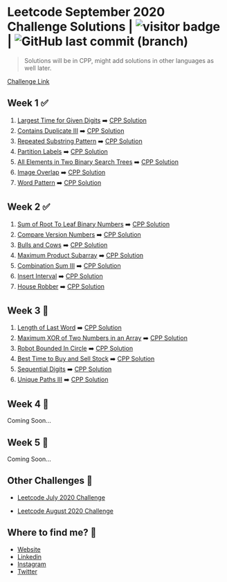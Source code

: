 # Leetcode September 2020 Challenge Solutions | <img src="https://visitor-badge.laobi.icu/badge?page_id=akashrajpurohit.leetcode-september-2020" alt="visitor badge"/> | ![GitHub last commit (branch)](https://img.shields.io/github/last-commit/AkashRajpurohit/leetcode-september-2020-challenge/master)

> Solutions will be in CPP, might add solutions in other languages as well later.

[Challenge Link](https://leetcode.com/explore/challenge/card/september-leetcoding-challenge/)

## Week 1 ✅

1. [Largest Time for Given Digits](https://leetcode.com/explore/challenge/card/september-leetcoding-challenge/554/week-1-september-1st-september-7th/3445/) ➡️ [CPP Solution](Week1/largestTimeFromDigits.cpp)
2. [Contains Duplicate III](https://leetcode.com/explore/challenge/card/september-leetcoding-challenge/554/week-1-september-1st-september-7th/3446/) ➡️ [CPP Solution](Week1/containsNearbyAlmostDuplicate.cpp)
3. [Repeated Substring Pattern](https://leetcode.com/explore/challenge/card/september-leetcoding-challenge/554/week-1-september-1st-september-7th/3447/) ➡️ [CPP Solution](Week1/repeatedSubstringPattern.cpp)
4. [Partition Labels](https://leetcode.com/explore/challenge/card/september-leetcoding-challenge/554/week-1-september-1st-september-7th/3448/) ➡️ [CPP Solution](Week1/partitionLabels.cpp)
5. [All Elements in Two Binary Search Trees](https://leetcode.com/explore/challenge/card/september-leetcoding-challenge/554/week-1-september-1st-september-7th/3449/) ➡️ [CPP Solution](Week1/getAllElements.cpp)
6. [Image Overlap](https://leetcode.com/explore/challenge/card/september-leetcoding-challenge/554/week-1-september-1st-september-7th/3450/) ➡️ [CPP Solution](Week1/largestOverlap.cpp)
7. [Word Pattern](https://leetcode.com/explore/challenge/card/september-leetcoding-challenge/554/week-1-september-1st-september-7th/3451/) ➡️ [CPP Solution](Week1/wordPattern.cpp)

## Week 2 ✅

1. [Sum of Root To Leaf Binary Numbers](https://leetcode.com/explore/challenge/card/september-leetcoding-challenge/555/week-2-september-8th-september-14th/3453/) ➡️ [CPP Solution](Week2/sumRootToLeaf.cpp)
2. [Compare Version Numbers](https://leetcode.com/explore/challenge/card/september-leetcoding-challenge/555/week-2-september-8th-september-14th/3454/) ➡️ [CPP Solution](Week2/compareVersion.cpp)
3. [Bulls and Cows](https://leetcode.com/explore/challenge/card/september-leetcoding-challenge/555/week-2-september-8th-september-14th/3455/) ➡️ [CPP Solution](Week2/getHint.cpp)
4. [Maximum Product Subarray](https://leetcode.com/explore/challenge/card/september-leetcoding-challenge/555/week-2-september-8th-september-14th/3456/) ➡️ [CPP Solution](Week2/maxProduct.cpp)
5. [Combination Sum III](https://leetcode.com/explore/challenge/card/september-leetcoding-challenge/555/week-2-september-8th-september-14th/3457/) ➡️ [CPP Solution](Week2/combinationSum3.cpp)
6. [Insert Interval](https://leetcode.com/explore/challenge/card/september-leetcoding-challenge/555/week-2-september-8th-september-14th/3458/) ➡️ [CPP Solution](Week2/insert.cpp)
7. [House Robber](https://leetcode.com/explore/challenge/card/september-leetcoding-challenge/555/week-2-september-8th-september-14th/3459/) ➡️ [CPP Solution](Week2/rob.cpp)

## Week 3 🚧

1. [Length of Last Word](https://leetcode.com/explore/challenge/card/september-leetcoding-challenge/556/week-3-september-15th-september-21st/3461/) ➡️ [CPP Solution](Week3/lengthOfLastWord.cpp)
2. [Maximum XOR of Two Numbers in an Array](https://leetcode.com/explore/challenge/card/september-leetcoding-challenge/556/week-3-september-15th-september-21st/3462/) ➡️ [CPP Solution](Week3/findMaximumXOR.cpp)
3. [Robot Bounded In Circle](https://leetcode.com/explore/challenge/card/september-leetcoding-challenge/556/week-3-september-15th-september-21st/3463/) ➡️ [CPP Solution](Week3/isRobotBounded.cpp)
4. [Best Time to Buy and Sell Stock](https://leetcode.com/explore/challenge/card/september-leetcoding-challenge/556/week-3-september-15th-september-21st/3464/) ➡️ [CPP Solution](Week3/maxProfit.cpp)
5. [Sequential Digits](https://leetcode.com/explore/challenge/card/september-leetcoding-challenge/556/week-3-september-15th-september-21st/3465/) ➡️ [CPP Solution](Week3/sequentialDigits.cpp)
6. [Unique Paths III](https://leetcode.com/explore/challenge/card/september-leetcoding-challenge/556/week-3-september-15th-september-21st/3466/) ➡️ [CPP Solution](Week3/uniquePathsIII.cpp)

## Week 4 🚧

Coming Soon...

## Week 5 🚧

Coming Soon...

## Other Challenges 💪

- [Leetcode July 2020 Challenge](https://github.com/AkashRajpurohit/leetcode-july-2020-challenge)

- [Leetcode August 2020 Challenge](https://github.com/AkashRajpurohit/leetcode-august-2020-challenge)

## Where to find me? 🌟

- [Website](https://akashwho.codes/)
- [Linkedin](https://www.linkedin.com/in/AkashRajpurohit)
- [Instagram](https://www.instagram.com/akashwho.codes)
- [Twitter](https://www.twitter.com/AkashWhoCodes)
